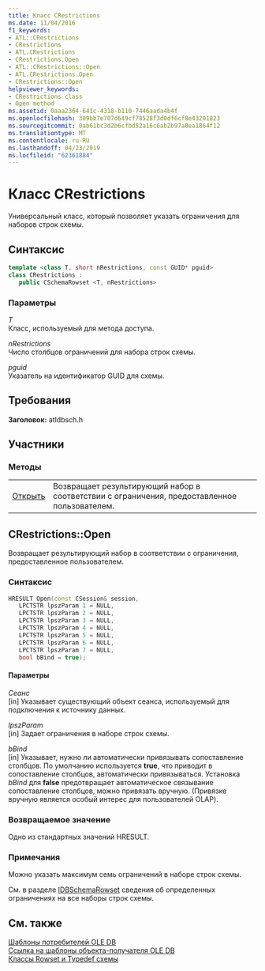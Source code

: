 ```yaml
---
title: Класс CRestrictions
ms.date: 11/04/2016
f1_keywords:
- ATL::CRestrictions
- CRestrictions
- ATL.CRestrictions
- CRestrictions.Open
- ATL::CRestrictions::Open
- ATL.CRestrictions.Open
- CRestrictions::Open
helpviewer_keywords:
- CRestrictions class
- Open method
ms.assetid: 0aaa2364-641c-4318-b110-7446aada4b4f
ms.openlocfilehash: 309bb7e707d649cf78528f3d0df6cf8e43201823
ms.sourcegitcommit: 0ab61bc3d2b6cfbd52a16c6ab2b97a8ea1864f12
ms.translationtype: MT
ms.contentlocale: ru-RU
ms.lasthandoff: 04/23/2019
ms.locfileid: "62361884"
---
```

# <a name="crestrictions-class"></a>Класс CRestrictions

Универсальный класс, который позволяет указать ограничения для наборов строк схемы.

## <a name="syntax"></a>Синтаксис

```cpp
template <class T, short nRestrictions, const GUID* pguid>
class CRestrictions :
   public CSchemaRowset <T, nRestrictions>
```

### <a name="parameters"></a>Параметры

*T*<br/>
Класс, используемый для метода доступа.

*nRestrictions*<br/>
Число столбцов ограничений для набора строк схемы.

*pguid*<br/>
Указатель на идентификатор GUID для схемы.

## <a name="requirements"></a>Требования

**Заголовок:** atldbsch.h

## <a name="members"></a>Участники

### <a name="methods"></a>Методы

|||
|-|-|
|[Открыть](#open)|Возвращает результирующий набор в соответствии с ограничения, предоставленное пользователем.|

## <a name="open"></a> CRestrictions::Open

Возвращает результирующий набор в соответствии с ограничения, предоставленное пользователем.

### <a name="syntax"></a>Синтаксис

```cpp
HRESULT Open(const CSession& session,
   LPCTSTR lpszParam 1 = NULL,
   LPCTSTR lpszParam 2 = NULL,
   LPCTSTR lpszParam 3 = NULL,
   LPCTSTR lpszParam 4 = NULL,
   LPCTSTR lpszParam 5 = NULL,
   LPCTSTR lpszParam 6 = NULL,
   LPCTSTR lpszParam 7 = NULL,
   bool bBind = true);
```

#### <a name="parameters"></a>Параметры

*Сеанс*<br/>
[in] Указывает существующий объект сеанса, используемый для подключения к источнику данных.

*lpszParam*<br/>
[in] Задает ограничения в наборе строк схемы.

*bBind*<br/>
[in] Указывает, нужно ли автоматически привязывать сопоставление столбцов. По умолчанию используется **true**, что приводит в сопоставление столбцов, автоматически привязываться. Установка *bBind* для **false** предотвращает автоматическое связывание сопоставление столбцов, можно привязать вручную. (Привязке вручную является особый интерес для пользователей OLAP).

### <a name="return-value"></a>Возвращаемое значение

Одно из стандартных значений HRESULT.

### <a name="remarks"></a>Примечания

Можно указать максимум семь ограничений в наборе строк схемы.

См. в разделе [IDBSchemaRowset](/previous-versions/windows/desktop/ms713686(v=vs.85)) сведения об определенных ограничениях на все наборы строк схемы.

## <a name="see-also"></a>См. также

[Шаблоны потребителей OLE DB](../../data/oledb/ole-db-consumer-templates-cpp.md)<br/>
[Ссылка на шаблоны объекта-получателя OLE DB](../../data/oledb/ole-db-consumer-templates-reference.md)<br/>
[Классы Rowset и Typedef схемы](../../data/oledb/schema-rowset-classes-and-typedef-classes.md)